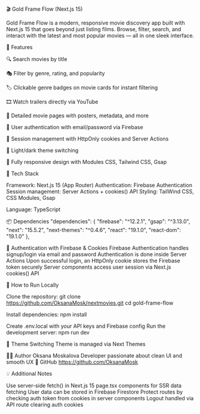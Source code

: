 
🎬 Gold Frame Flow (Next.js 15)

Gold Frame Flow is a modern, responsive movie discovery app built with Next.js 15 that goes beyond just listing films. Browse, filter, search, and interact with the latest and most popular movies — all in one sleek interface.

🚀 Features

🔍 Search movies by title

🎭 Filter by genre, rating, and popularity

🏷️ Clickable genre badges on movie cards for instant filtering

🎞️ Watch trailers directly via YouTube

📄 Detailed movie pages with posters, metadata, and more

🔐 User authentication with email/password via Firebase

🍪 Session management with HttpOnly cookies and Server Actions

🌙 Light/dark theme switching

📱 Fully responsive design with Modules CSS, Tailwind CSS, Gsap

🧰 Tech Stack

Framework: Next.js 15 (App Router)
Authentication: Firebase Authentication
Session management: Server Actions + cookies() API
Styling: TailWind CSS, CSS Modules, Gsap

Language: TypeScript

📦 Dependencies
"dependencies": {
"firebase": "^12.2.1",
"gsap": "^3.13.0",
"next": "15.5.2",
"next-themes": "^0.4.6",
"react": "19.1.0",
"react-dom": "19.1.0"
},


🔐 Authentication with Firebase & Cookies
Firebase Authentication handles signup/login via email and password
Authentication is done inside Server Actions
Upon successful login, an HttpOnly cookie stores the Firebase token securely
Server components access user session via Next.js cookies() API


🚀 How to Run Locally

Clone the repository:
git clone https://github.com/OksanaMosk/nextmovies.git
cd gold-frame-flow

Install dependencies:
npm install

Create .env.local with your API keys and Firebase config
Run the development server:
npm run dev

🌙 Theme Switching
Theme is managed via Next Themes

👩‍💻 Author
Oksana Moskalova
Developer passionate about clean UI and smooth UX
🔗 GitHub
https://github.com/OksanaMosk

💡 Additional Notes

Use server-side fetch() in Next.js 15 page.tsx components for SSR data fetching
User data can be stored in Firebase Firestore
Protect routes by checking auth token from cookies in server components
Logout handled via API route clearing auth cookies
